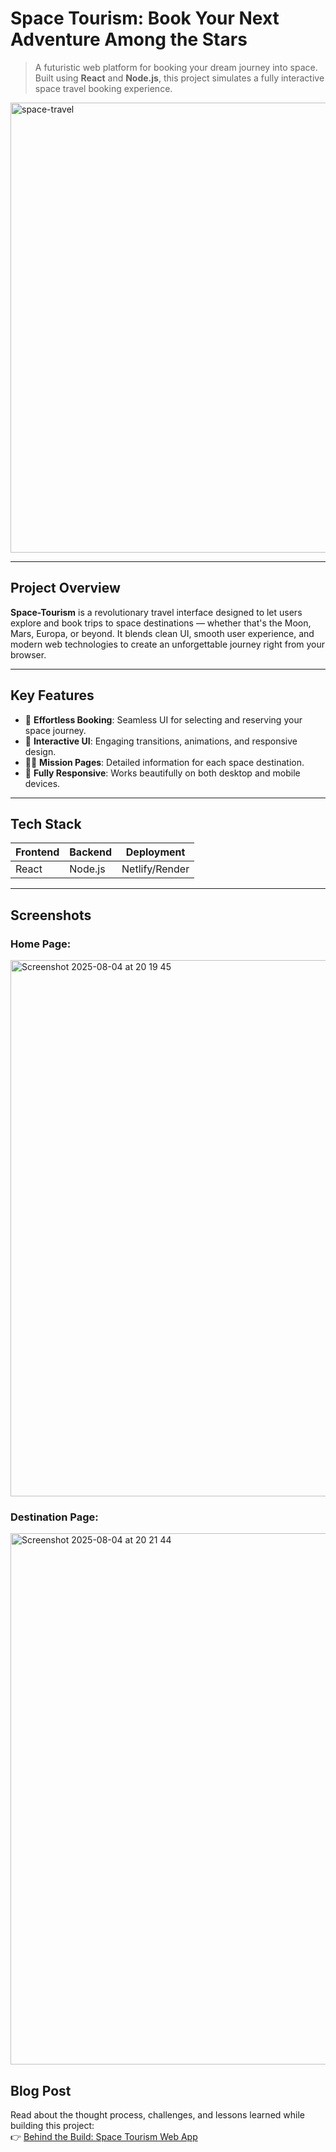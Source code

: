 # Space Tourism: Book Your Next Adventure Among the Stars

> A futuristic web platform for booking your dream journey into space.  
> Built using **React** and **Node.js**, this project simulates a fully interactive space travel booking experience.



<img width="1280" height="720" alt="space-travel" src="https://github.com/user-attachments/assets/3fc37c02-0cb5-4279-ab08-cc504c0f9541" />

---

## Project Overview

**Space-Tourism** is a revolutionary travel interface designed to let users explore and book trips to space destinations — whether that's the Moon, Mars, Europa, or beyond. It blends clean UI, smooth user experience, and modern web technologies to create an unforgettable journey right from your browser.

---

## Key Features

- 🔭 **Effortless Booking**: Seamless UI for selecting and reserving your space journey.
- 💫 **Interactive UI**: Engaging transitions, animations, and responsive design.
- 👩‍🚀 **Mission Pages**: Detailed information for each space destination.
- 📱 **Fully Responsive**: Works beautifully on both desktop and mobile devices.

---

## Tech Stack

| Frontend | Backend | Deployment |
|----------|---------|------------|
| React | Node.js | Netlify/Render |

---

## Screenshots

### Home Page:

<img width="1498" height="858" alt="Screenshot 2025-08-04 at 20 19 45" src="https://github.com/user-attachments/assets/eda422d2-0569-4446-8a0c-688509ea8c2a" />

### Destination Page:

<img width="1497" height="850" alt="Screenshot 2025-08-04 at 20 21 44" src="https://github.com/user-attachments/assets/69932bd1-a07f-44d7-9c02-9219658018a6" />


## Blog Post

Read about the thought process, challenges, and lessons learned while building this project:  
👉 [Behind the Build: Space Tourism Web App](https://mayurphumatiya.hashnode.dev/space-tourism-for-all-a-seamless-space-travel-app)
